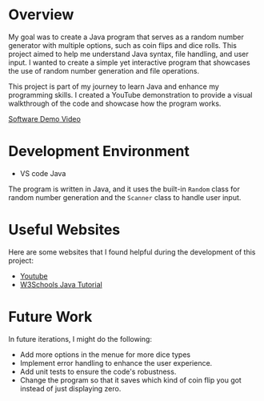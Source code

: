 # Overview

My goal was to create a Java program that serves as a random number generator with multiple options, such as coin flips and dice rolls. This project aimed to help me understand Java syntax, file handling, and user input. I wanted to create a simple yet interactive program that showcases the use of random number generation and file operations.

This project is part of my journey to learn Java and enhance my programming skills. I created a YouTube demonstration to provide a visual walkthrough of the code and showcase how the program works.

[Software Demo Video](https://youtu.be/uc7Y-nSkdKw)

# Development Environment

- VS code Java

The program is written in Java, and it uses the built-in `Random` class for random number generation and the `Scanner` class to handle user input.

# Useful Websites

Here are some websites that I found helpful during the development of this project:

- [Youtube](https://youtube.com)
- [W3Schools Java Tutorial](https://www.w3schools.com/java/)

# Future Work

In future iterations, I might do the following:

- Add more options in the menue for more dice types
- Implement error handling to enhance the user experience.
- Add unit tests to ensure the code's robustness.
- Change the program so that it saves which kind of coin flip you got instead of just displaying zero.
